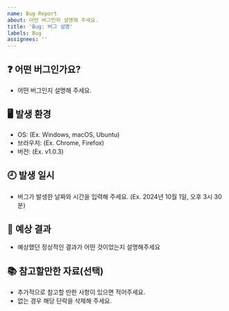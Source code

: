 ```yaml
---
name: Bug Report
about: 어떤 버그인지 설명해 주세요.
title: 'Bug: 버그 설명'
labels: Bug
assignees: ''
---
```


## ❓ 어떤 버그인가요?

- 어떤 버그인지 설명해 주세요.

## 🖥️ 발생 환경

- OS: (Ex. Windows, macOS, Ubuntu)
- 브라우저: (Ex. Chrome, Firefox)
- 버전: (Ex. v1.0.3)

## 🕘 발생 일시

- 버그가 발생한 날짜와 시간을 입력해 주세요. (Ex. 2024년 10월 1일, 오후 3시 30분)

## 📝 예상 결과

- 예상했던 정상적인 결과가 어떤 것이었는지 설명해주세요

## 📚 참고할만한 자료(선택)

- 추가적으로 참고할 만한 사항이 있으면 적어주세요.
- 없는 경우 해당 단락을 삭제해 주세요.
